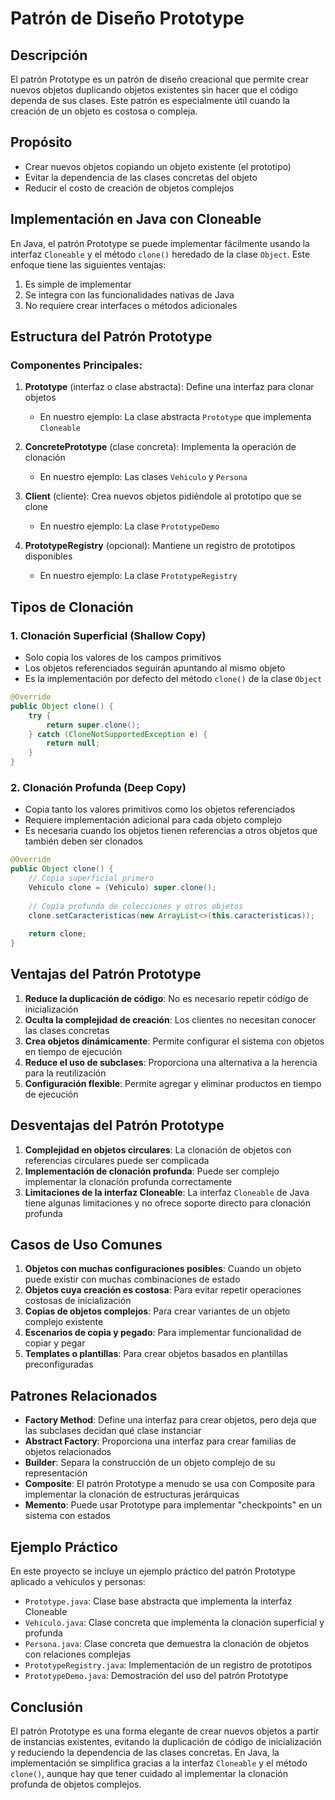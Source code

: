 # Patrón de Diseño Prototype

## Descripción
El patrón Prototype es un patrón de diseño creacional que permite crear nuevos objetos duplicando objetos existentes sin hacer que el código dependa de sus clases. Este patrón es especialmente útil cuando la creación de un objeto es costosa o compleja.

## Propósito
- Crear nuevos objetos copiando un objeto existente (el prototipo)
- Evitar la dependencia de las clases concretas del objeto
- Reducir el costo de creación de objetos complejos

## Implementación en Java con Cloneable
En Java, el patrón Prototype se puede implementar fácilmente usando la interfaz `Cloneable` y el método `clone()` heredado de la clase `Object`. Este enfoque tiene las siguientes ventajas:

1. Es simple de implementar
2. Se integra con las funcionalidades nativas de Java
3. No requiere crear interfaces o métodos adicionales

## Estructura del Patrón Prototype

### Componentes Principales:
1. **Prototype** (interfaz o clase abstracta): Define una interfaz para clonar objetos
   - En nuestro ejemplo: La clase abstracta `Prototype` que implementa `Cloneable`

2. **ConcretePrototype** (clase concreta): Implementa la operación de clonación
   - En nuestro ejemplo: Las clases `Vehiculo` y `Persona`

3. **Client** (cliente): Crea nuevos objetos pidiéndole al prototipo que se clone
   - En nuestro ejemplo: La clase `PrototypeDemo`

4. **PrototypeRegistry** (opcional): Mantiene un registro de prototipos disponibles
   - En nuestro ejemplo: La clase `PrototypeRegistry`

## Tipos de Clonación

### 1. Clonación Superficial (Shallow Copy)
- Solo copia los valores de los campos primitivos
- Los objetos referenciados seguirán apuntando al mismo objeto
- Es la implementación por defecto del método `clone()` de la clase `Object`

```java
@Override
public Object clone() {
    try {
        return super.clone();
    } catch (CloneNotSupportedException e) {
        return null;
    }
}
```

### 2. Clonación Profunda (Deep Copy)
- Copia tanto los valores primitivos como los objetos referenciados
- Requiere implementación adicional para cada objeto complejo
- Es necesaria cuando los objetos tienen referencias a otros objetos que también deben ser clonados

```java
@Override
public Object clone() {
    // Copia superficial primero
    Vehiculo clone = (Vehiculo) super.clone();
    
    // Copia profunda de colecciones y otros objetos
    clone.setCaracteristicas(new ArrayList<>(this.caracteristicas));
    
    return clone;
}
```

## Ventajas del Patrón Prototype
1. **Reduce la duplicación de código**: No es necesario repetir código de inicialización
2. **Oculta la complejidad de creación**: Los clientes no necesitan conocer las clases concretas
3. **Crea objetos dinámicamente**: Permite configurar el sistema con objetos en tiempo de ejecución
4. **Reduce el uso de subclases**: Proporciona una alternativa a la herencia para la reutilización
5. **Configuración flexible**: Permite agregar y eliminar productos en tiempo de ejecución

## Desventajas del Patrón Prototype
1. **Complejidad en objetos circulares**: La clonación de objetos con referencias circulares puede ser complicada
2. **Implementación de clonación profunda**: Puede ser complejo implementar la clonación profunda correctamente
3. **Limitaciones de la interfaz Cloneable**: La interfaz `Cloneable` de Java tiene algunas limitaciones y no ofrece soporte directo para clonación profunda

## Casos de Uso Comunes
1. **Objetos con muchas configuraciones posibles**: Cuando un objeto puede existir con muchas combinaciones de estado
2. **Objetos cuya creación es costosa**: Para evitar repetir operaciones costosas de inicialización
3. **Copias de objetos complejos**: Para crear variantes de un objeto complejo existente
4. **Escenarios de copia y pegado**: Para implementar funcionalidad de copiar y pegar
5. **Templates o plantillas**: Para crear objetos basados en plantillas preconfiguradas

## Patrones Relacionados
- **Factory Method**: Define una interfaz para crear objetos, pero deja que las subclases decidan qué clase instanciar
- **Abstract Factory**: Proporciona una interfaz para crear familias de objetos relacionados
- **Builder**: Separa la construcción de un objeto complejo de su representación
- **Composite**: El patrón Prototype a menudo se usa con Composite para implementar la clonación de estructuras jerárquicas
- **Memento**: Puede usar Prototype para implementar "checkpoints" en un sistema con estados

## Ejemplo Práctico
En este proyecto se incluye un ejemplo práctico del patrón Prototype aplicado a vehículos y personas:

- `Prototype.java`: Clase base abstracta que implementa la interfaz Cloneable
- `Vehiculo.java`: Clase concreta que implementa la clonación superficial y profunda
- `Persona.java`: Clase concreta que demuestra la clonación de objetos con relaciones complejas
- `PrototypeRegistry.java`: Implementación de un registro de prototipos
- `PrototypeDemo.java`: Demostración del uso del patrón Prototype

## Conclusión
El patrón Prototype es una forma elegante de crear nuevos objetos a partir de instancias existentes, evitando la duplicación de código de inicialización y reduciendo la dependencia de las clases concretas. En Java, la implementación se simplifica gracias a la interfaz `Cloneable` y el método `clone()`, aunque hay que tener cuidado al implementar la clonación profunda de objetos complejos.